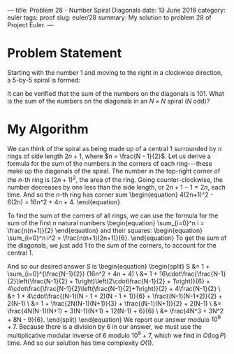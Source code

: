 ‐‐‐
title: Problem 28 - Number Spiral Diagonals
date: 13 June 2018
category: euler
tags: proof
slug: euler/28
summary: My solution to problem 28 of Project Euler.
‐‐‐

# Problem Statement

Starting with the number 1 and moving to the right in a clockwise direction, a 5-by-5 spiral is formed:

It can be verified that the sum of the numbers on the diagonals is 101.
What is the sum of the numbers on the diagonals in an $N \times N$ spiral ($N$ odd)?

# My Algorithm

We can think of the spiral as being made up of a central 1 surrounded by $n$ rings of side length $2n+1$, where $n = \frac{N - 1}{2}$.
Let us derive a formula for the sum of the numbers in the corners of each ring---these make up the diagonals of the spiral.
The number in the top-right corner of the $n$-th ring is $(2n+1)^2$, the area of the ring.
Going counter-clockwise, the number decreases by one less than the side length, or $2n+1-1=2n$, each time.
And so the $n$-th ring has corner sum
\begin{equation}
	4(2n+1)^2 - 6(2n) = 16n^2 + 4n + 4.
\end{equation}

To find the sum of the corners of all rings, we can use the formula for the sum of the first $n$ natural numbers
\begin{equation}
	\sum_{i=0}^n i = \frac{n(n+1)}{2}
\end{equation}
and their squares:
\begin{equation}
	\sum_{i=0}^n i^2 = \frac{n(n+1)(2n+1)}{6}.
\end{equation}
To get the sum of the diagonals, we just add 1 to the sum of the corners, to account for the central 1.

And so our desired answer $S$ is
\begin{equation}
	\begin{split}
		S &= 1 + \sum_{i=0}^{\frac{N-1}{2}} (16n^2 + 4n + 4) \\
		&= 1 + 16\cdot\frac{\frac{N-1}{2}\left(\frac{N-1}{2} + 1\right)\left(2\cdot\frac{N-1}{2} + 1\right)}{6} + 4\cdot\frac{\frac{N-1}{2}\left(\frac{N-1}{2}+1\right)}{2} + 4\frac{N-1}{2} \\
		&= 1 + 4\cdot\frac{(N-1)(N - 1 + 2)(N - 1 + 1)}{6} + \frac{(N-1)(N-1+2)}{2} + 2(N-1) \\
		&= 1 + \frac{2N(N-1)(N+1)}{3} + \frac{(N-1)(N+1)}{2} + 2(N-1) \\
		&= \frac{4N(N-1)(N+1) + 3(N-1)(N+1) + 12(N-1) + 6}{6} \\
		&= \frac{4N^3 + 3N^2 + 8N - 9}{6}.
	\end{split}
\end{equation}
We report our answer modulo $10^9 + 7$.
Because there is a division by 6 in our answer, we must use the multiplicative modular inverse of 6 modulo $10^9 + 7$, which we find in $O(\log P)$ time.
And so our solution has time complexity $O(1)$.